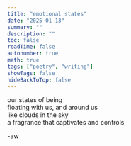 ```yaml
---
title: "emotional states"
date: "2025-01-13"
summary: ""
description: ""
toc: false
readTime: false
autonumber: true
math: true
tags: ["poetry", "writing"]
showTags: false
hideBackToTop: false
---
```


our states of being  
floating with us, and around us  
like clouds in the sky  
a fragrance that captivates and controls  
  
-aw